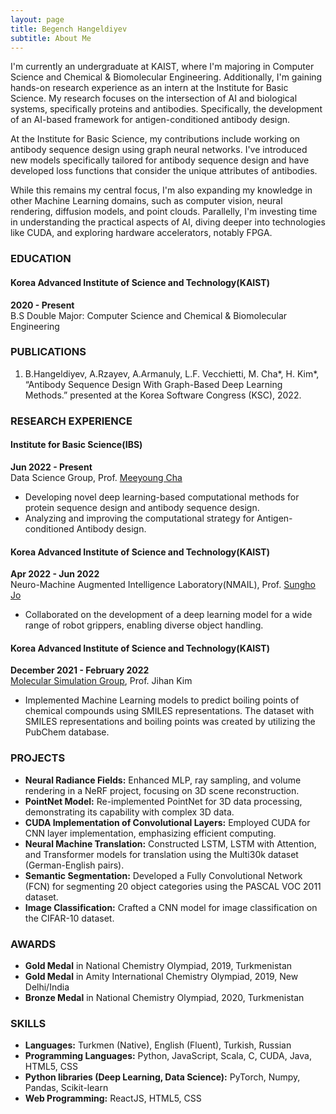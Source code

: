 ```yaml
---
layout: page
title: Begench Hangeldiyev
subtitle: About Me
---
```


I'm currently an undergraduate at KAIST, where I'm majoring in Computer Science and Chemical & Biomolecular Engineering. Additionally, I'm gaining hands-on research experience as an intern at the Institute for Basic Science. My research focuses on the intersection of AI and biological systems, specifically proteins and antibodies. Specifically, the development of an AI-based framework for antigen-conditioned antibody design. 

At the Institute for Basic Science, my contributions include working on antibody sequence design using graph neural networks. I've introduced new models specifically tailored for antibody sequence design and have developed loss functions that consider the unique attributes of antibodies.

While this remains my central focus, I'm also expanding my knowledge in other Machine Learning domains, such as computer vision, neural rendering, diffusion models, and point clouds. Parallelly, I'm investing time in understanding the practical aspects of AI, diving deeper into technologies like CUDA, and exploring hardware accelerators, notably FPGA.


### EDUCATION
#### Korea Advanced Institute of Science and Technology(KAIST)
**2020 - Present**  
B.S Double Major: Computer Science and Chemical & Biomolecular Engineering

### PUBLICATIONS
1. B.Hangeldiyev, A.Rzayev, A.Armanuly, L.F. Vecchietti, M. Cha*, H. Kim*, “Antibody Sequence Design With Graph-Based Deep Learning Methods.” presented at the Korea Software Congress (KSC), 2022.

### RESEARCH EXPERIENCE
#### Institute for Basic Science(IBS)
**Jun 2022 - Present**  
Data Science Group, Prof. [Meeyoung Cha](https://ds.ibs.re.kr/ci/)
- Developing novel deep learning-based computational methods for protein sequence design and antibody sequence design.
- Analyzing and improving the computational strategy for Antigen-conditioned Antibody design.

#### Korea Advanced Institute of Science and Technology(KAIST)
**Apr 2022 - Jun 2022**  
Neuro-Machine Augmented Intelligence Laboratory(NMAIL), Prof. [Sungho Jo](http://nmail.kaist.ac.kr/wordpress/index.php/professor-jo-sungho/)
- Collaborated on the development of a deep learning model for a wide range of robot grippers, enabling diverse object handling.

#### Korea Advanced Institute of Science and Technology(KAIST)
**December 2021 - February 2022**  
[Molecular Simulation Group](https://molsim.kaist.ac.kr/home), Prof. Jihan Kim
- Implemented Machine Learning models to predict boiling points of chemical compounds using SMILES representations. The dataset with SMILES representations and boiling points was created by utilizing the PubChem database.


### PROJECTS
- **Neural Radiance Fields:** Enhanced MLP, ray sampling, and volume rendering in a NeRF project, focusing on 3D scene reconstruction.
- **PointNet Model:** Re-implemented PointNet for 3D data processing, demonstrating its capability with complex 3D data.
- **CUDA Implementation of Convolutional Layers:** Employed CUDA for CNN layer implementation, emphasizing efficient computing.
- **Neural Machine Translation:** Constructed LSTM, LSTM with Attention, and Transformer models for translation using the Multi30k dataset (German-English pairs).
- **Semantic Segmentation:** Developed a Fully Convolutional Network (FCN) for segmenting 20 object categories using the PASCAL VOC 2011 dataset.
- **Image Classification:** Crafted a CNN model for image classification on the CIFAR-10 dataset.

### AWARDS

- **Gold Medal** in National Chemistry Olympiad, 2019, Turkmenistan
- **Gold Medal** in Amity International Chemistry Olympiad, 2019, New Delhi/India
- **Bronze Medal** in National Chemistry Olympiad, 2020, Turkmenistan

### SKILLS
- **Languages:** Turkmen (Native), English (Fluent), Turkish, Russian
- **Programming Languages:** Python, JavaScript, Scala, C, CUDA, Java, HTML5, CSS
- **Python libraries (Deep Learning, Data Science):** PyTorch, Numpy, Pandas, Scikit-learn
- **Web Programming:** ReactJS, HTML5, CSS




